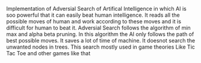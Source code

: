 Implementation of Adversial Search of Artifical Intelligence in which AI is soo powerful that it can easily beat human intelligence.
It reads all the possible moves of human and work according to these moves and it is difficult for human to beat it.
Adversial Search follows the algorithm of min max and alpha beta pruning. 
In this algorithm the AI only follows the path of best possible moves. 
It saves a lot of time of machine. It doesnot search the unwanted nodes in trees. 
This search mostly used in game theories Like Tic Tac Toe and other games like that
